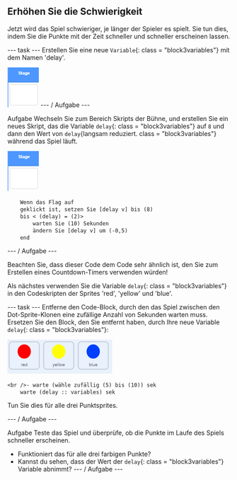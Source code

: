 ## Erhöhen Sie die Schwierigkeit

Jetzt wird das Spiel schwieriger, je länger der Spieler es spielt. Sie tun dies, indem Sie die Punkte mit der Zeit schneller und schneller erscheinen lassen.

\--- task \--- Erstellen Sie eine neue `Variable`{: class = "block3variables"} mit dem Namen 'delay'.

![Stage Sprite](images/stage-sprite.png) \--- / Aufgabe \---

Aufgabe Wechseln Sie zum Bereich Skripts der Bühne, und erstellen Sie ein neues Skript, das die Variable `delay`{: class = "block3variables"} auf `8` und dann den Wert von `delay`{langsam reduziert. class = "block3variables"} während das Spiel läuft.

![Stage Sprite](images/stage-sprite.png)

```blocks3
    Wenn das Flag auf
    geklickt ist, setzen Sie [delay v] bis (8)
    bis < (delay) = (2)>
        warten Sie (10) Sekunden
        ändern Sie [delay v] um (-0,5)
    end
```

\--- / Aufgabe \---

Beachten Sie, dass dieser Code dem Code sehr ähnlich ist, den Sie zum Erstellen eines Countdown-Timers verwenden würden!

Als nächstes verwenden Sie die Variable `delay`{: class = "block3variables"} in den Codeskripten der Sprites 'red', 'yellow' und 'blue'.

\--- task \--- Entferne den Code-Block, durch den das Spiel zwischen den Dot-Sprite-Klonen eine zufällige Anzahl von Sekunden warten muss. Ersetzen Sie den Block, den Sie entfernt haben, durch Ihre neue Variable `delay`{: class = "block3variables"}:

![Bildschirmfoto](images/all-dots.png)

```blocks3
<br />- warte (wähle zufällig (5) bis (10)) sek
    warte (delay :: variables) sek
```

Tun Sie dies für alle drei Punktsprites.

\--- / Aufgabe \---

Aufgabe Teste das Spiel und überprüfe, ob die Punkte im Laufe des Spiels schneller erscheinen.

+ Funktioniert das für alle drei farbigen Punkte?
+ Kannst du sehen, dass der Wert der `delay`{: class = "block3variables"} Variable abnimmt? \--- / Aufgabe \---